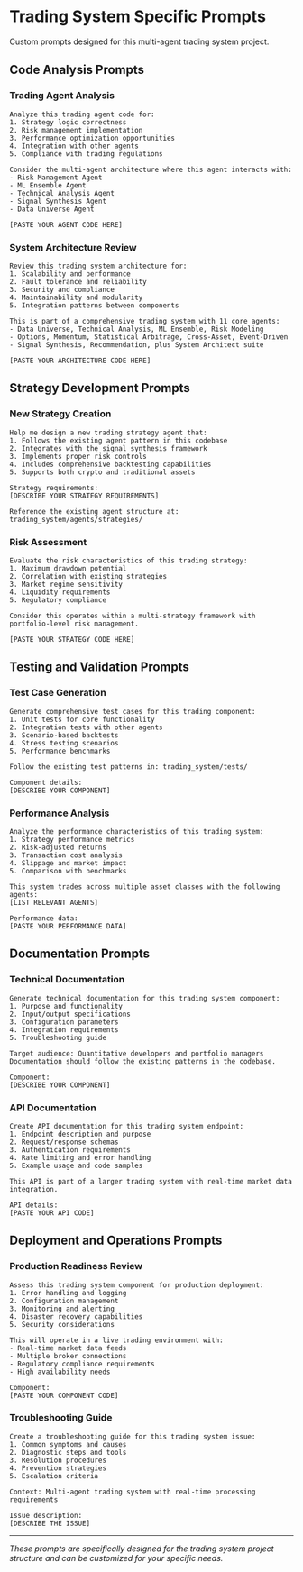 # Trading System Specific Prompts

Custom prompts designed for this multi-agent trading system project.

## Code Analysis Prompts

### Trading Agent Analysis
```
Analyze this trading agent code for:
1. Strategy logic correctness
2. Risk management implementation
3. Performance optimization opportunities
4. Integration with other agents
5. Compliance with trading regulations

Consider the multi-agent architecture where this agent interacts with:
- Risk Management Agent
- ML Ensemble Agent
- Technical Analysis Agent
- Signal Synthesis Agent
- Data Universe Agent

[PASTE YOUR AGENT CODE HERE]
```

### System Architecture Review
```
Review this trading system architecture for:
1. Scalability and performance
2. Fault tolerance and reliability
3. Security and compliance
4. Maintainability and modularity
5. Integration patterns between components

This is part of a comprehensive trading system with 11 core agents:
- Data Universe, Technical Analysis, ML Ensemble, Risk Modeling
- Options, Momentum, Statistical Arbitrage, Cross-Asset, Event-Driven
- Signal Synthesis, Recommendation, plus System Architect suite

[PASTE YOUR ARCHITECTURE CODE HERE]
```

## Strategy Development Prompts

### New Strategy Creation
```
Help me design a new trading strategy agent that:
1. Follows the existing agent pattern in this codebase
2. Integrates with the signal synthesis framework
3. Implements proper risk controls
4. Includes comprehensive backtesting capabilities
5. Supports both crypto and traditional assets

Strategy requirements:
[DESCRIBE YOUR STRATEGY REQUIREMENTS]

Reference the existing agent structure at: trading_system/agents/strategies/
```

### Risk Assessment
```
Evaluate the risk characteristics of this trading strategy:
1. Maximum drawdown potential
2. Correlation with existing strategies
3. Market regime sensitivity
4. Liquidity requirements
5. Regulatory compliance

Consider this operates within a multi-strategy framework with portfolio-level risk management.

[PASTE YOUR STRATEGY CODE HERE]
```

## Testing and Validation Prompts

### Test Case Generation
```
Generate comprehensive test cases for this trading component:
1. Unit tests for core functionality
2. Integration tests with other agents
3. Scenario-based backtests
4. Stress testing scenarios
5. Performance benchmarks

Follow the existing test patterns in: trading_system/tests/

Component details:
[DESCRIBE YOUR COMPONENT]
```

### Performance Analysis
```
Analyze the performance characteristics of this trading system:
1. Strategy performance metrics
2. Risk-adjusted returns
3. Transaction cost analysis
4. Slippage and market impact
5. Comparison with benchmarks

This system trades across multiple asset classes with the following agents:
[LIST RELEVANT AGENTS]

Performance data:
[PASTE YOUR PERFORMANCE DATA]
```

## Documentation Prompts

### Technical Documentation
```
Generate technical documentation for this trading system component:
1. Purpose and functionality
2. Input/output specifications
3. Configuration parameters
4. Integration requirements
5. Troubleshooting guide

Target audience: Quantitative developers and portfolio managers
Documentation should follow the existing patterns in the codebase.

Component:
[DESCRIBE YOUR COMPONENT]
```

### API Documentation
```
Create API documentation for this trading system endpoint:
1. Endpoint description and purpose
2. Request/response schemas
3. Authentication requirements
4. Rate limiting and error handling
5. Example usage and code samples

This API is part of a larger trading system with real-time market data integration.

API details:
[PASTE YOUR API CODE]
```

## Deployment and Operations Prompts

### Production Readiness Review
```
Assess this trading system component for production deployment:
1. Error handling and logging
2. Configuration management
3. Monitoring and alerting
4. Disaster recovery capabilities
5. Security considerations

This will operate in a live trading environment with:
- Real-time market data feeds
- Multiple broker connections
- Regulatory compliance requirements
- High availability needs

Component:
[PASTE YOUR COMPONENT CODE]
```

### Troubleshooting Guide
```
Create a troubleshooting guide for this trading system issue:
1. Common symptoms and causes
2. Diagnostic steps and tools
3. Resolution procedures
4. Prevention strategies
5. Escalation criteria

Context: Multi-agent trading system with real-time processing requirements

Issue description:
[DESCRIBE THE ISSUE]
```

---

*These prompts are specifically designed for the trading system project structure and can be customized for your specific needs.*